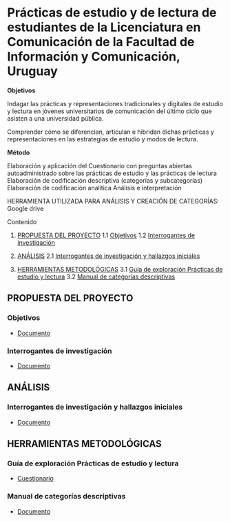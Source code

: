 # Prácticas de estudio y de lectura de estudiantes de la Licenciatura en Comunicación de la Facultad de Información y Comunicación, Uruguay


**Objetivos**

Indagar las prácticas y representaciones tradicionales y digitales de estudio y lectura en jóvenes universitarios de comunicación del último ciclo que asisten a una universidad pública.

Comprender cómo se diferencian, articulan e hibridan dichas prácticas y representaciones en las estrategias de estudio y modos de lectura.

**Método**

Elaboración y aplicación del Cuestionario con preguntas abiertas autoadministrado sobre las prácticas de estudio y las prácticas de lectura
Elaboración de codificación descriptiva (categorías y subcategorías)
Elaboración de codificación analítica
Análisis e interpretación

HERRAMIENTA UTILIZADA PARA ANÁLISIS Y CREACIÓN DE CATEGORÍAS: Google drive

Contenido

1. [PROPUESTA DEL PROYECTO](#propuesta-del-proyecto)
   1.1 [Objetivos](#objetivos)
   1.2 [Interrogantes de investigación](#interrogantes-de-investigación)

2. [ANÁLISIS](#análisis)
   2.1 [Interrogantes de investigación y hallazgos iniciales](#interrogantes-de-investigación-y-hallazgos-iniciales)

3. [HERRAMIENTAS METODOLÓGICAS](#herramientas-metodológicas)
   3.1 [Guía de exploración Prácticas de estudio y lectura](#guía-de-exploración-prácticas-de-estudio-y-lectura)
   3.2 [Manual de categorías descriptivas](#manual-de-categorías-descriptivas)

## PROPUESTA DEL PROYECTO

### Objetivos
- [Documento](https://github.com/magelacabrera/Pr-cticas_estudio_lectura/blob/main/PropuestaDelProyecto/OBJETIVOS.md)

### Interrogantes de investigación
- [Documento](./docs/Propuesta_del_Proyecto/Interrogantes_de_Investigación.md)

## ANÁLISIS

### Interrogantes de investigación y hallazgos iniciales
- [Documento](./docs/Análisis/Interrogantes_Hallazgos_Iniciales.md)

## HERRAMIENTAS METODOLÓGICAS

### Guía de exploración Prácticas de estudio y lectura
- [Cuestionario](./docs/Herramientas_Metodológicas/Guía_Exploración_Prácticas_Estudio_Lectura.md)

### Manual de categorías descriptivas
- [Documento](./docs/Herramientas_Metodológicas/Manual_Categorías_Descriptivas.md)

